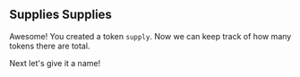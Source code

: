 ## Supplies Supplies

Awesome! You created a token `supply`. Now we can keep track of how many tokens there are total.

Next let's give it a name! 
